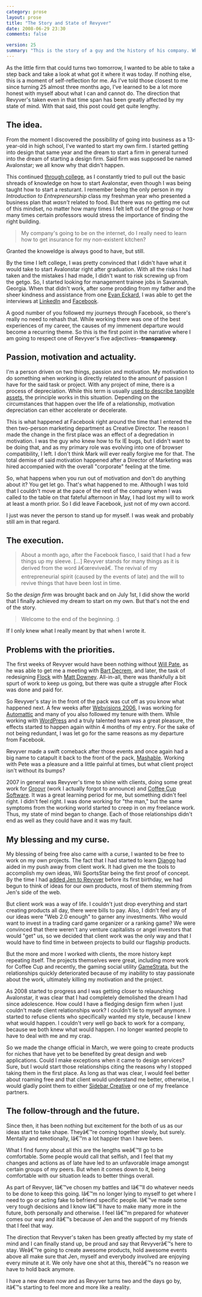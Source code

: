 ```yaml
---
category: prose
layout: prose
title: "The Story and State of Revyver"
date: 2008-06-29 23:30
comments: false

version: 25
summary: "This is the story of a guy and the history of his company. While noticing that he never really explained the background behind the company, he decided to take care of that as well as talk about the change from one dream to another. It's a pseudo-long and personal story that stresses one of the company's adjectives--transparency. "
---
```


As the little firm that could turns two tomorrow, I wanted to be able to take a step back and take a look at what got it where it was today. If nothing else, this is a moment of self-reflection for me. As I've told those closest to me since turning 25 almost three months ago, I've learned to be a lot more honest with myself about what I can and cannot do. The direction that Revyver's taken even in that time span has been greatly affected by my state of mind. With that said, this post could get quite lengthy.

## The idea.

From the moment I discovered the possibility of going into business as a 13-year-old in high school, I've wanted to start my own firm. I started getting into design that same year and the dream to start a firm in general turned into the dream of starting a design firm. Said firm was supposed be named Avalonstar; we all know why that didn't happen.

This continued [through college][1], as I constantly tried to pull out the basic shreads of knowledge on how to start Avalonstar, even though I was being taught how to start a resturant. I remember being the only person in my *Introduction to Entrepreneurship* class my freshman year who presented a business plan that *wasn't* related to food. But there was no getting me out of this mindset, no matter how many times I felt left out of the group or how many times certain professors would stress the importance of finding the right building.

> My company's going to be on the internet, do I really need to learn how to get insurance for my non-existent kitchen?

Granted the knoweldge is always good to have, but still.

By the time I left college, I was pretty convinced that I didn't have what it would take to start Avalonstar right after graduation. With all the risks I had taken and the mistakes I had made, I didn't want to risk screwing up from the getgo. So, I started looking for management trainee jobs in Savannah, Georgia. When that didn't work, after some prodding from my father and the sheer kindness and assistance from one [Evan Eckard][2], I was able to get the interviews at [LinkedIn][3] and [Facebook][4].

A good number of you followed my journeys through Facebook, so there's really no need to rehash that. While working there was one of the best experiences of my career, the causes of my immenent departure would become a recurring theme. So this is the first point in the narrative where I am going to respect one of Revyver's five adjectives--**transparency**.

## Passion, motivation and actuality.

I'm a person driven on two things, passion and motivation. My motivation to do something when working is directly related to the amount of passion I have for the said task or project. With any project of mine, there is a process of depreciation. While this term is usually [used to describe tangible assets][5], the principle works in this situation. Depending on the circumstances that happen over the life of a relationship, motivation depreciation can either accelerate or decelerate.

This is what happened at Facebook right around the time that I entered the then two-person marketing department as Creative Director. The reason I made the change in the first place was an effect of a degredation in motivation. I was the guy who knew how to fix IE bugs, but I didn't want to be doing that, and as my primary role was evolving into one of browser compatibility, I left. I don't think Mark will ever really forgive me for that. The total demise of said motivation happened after a Director of Marketing was hired accompanied with the overall "corporate" feeling at the time.

So, what happens when you run out of motivation and don't do anything about it? You get let go. That's what happened to me. Although I was told that I couldn't move at the pace of the rest of the company when I was called to the table on that fateful afternoon in May, I had lost my will to work at least a month prior. So I did leave Facebook, just not of my own accord.

I just was never the person to stand up for myself. I was weak and probably still am in that regard.

## The execution.

> About a month ago, after the Facebook fiasco, I said that I had a few things up my sleeve. [...] Revyver stands for many things as it is derived from the word â€œreviveâ€. The revival of my entrepreneurial spirit (caused by the events of late) and the will to revive things that have been lost in time.

So the *design firm* was brought back and on July 1st, I did show the world that I finally achieved my dream to start on my own. But that's not the end of the story.

> Welcome to the end of the beginning. :)

If I only knew what I really meant by that when I wrote it.

## Problems with the priorities.

The first weeks of Revyver would have been nothing without [Will Pate][6], as he was able to get me a meeting with [Bart Decrem][7], and later, the task of redesigning [Flock][8] with [Matt Downey][9]. All-in-all, there was thankfully a bit spurt of work to keep us going, but there was quite a struggle after Flock was done and paid for.

So Revyver's stay in the front of the pack was cut off as you know what happened next. A few weeks after [Webvisions 2006][10], I was working for [Automattic][11] and many of you also followed my tenure with them. While working with [WordPress][12] and a truly talented team was a great pleasure, the effects started to happen again within 4 months of my entry. For the sake of not being redundant, I was let go for the same reasons as my departure from Facebook.

Revyver made a swift comeback after those events and once again had a big name to catapult it back to the front of the pack, [Mashable][13]. Working with Pete was a pleasure and a little painful at times, but what client project isn't without its bumps?

2007 in general was Revyver's time to shine with clients, doing some great work for [Groovr][14] (work I actually forgot to announce) and [Coffee Cup Software][15]. It was a great learning period for me, but something didn't feel right. I didn't feel right. I was done working for "the man," but the same symptoms from the working world started to creep in on my freelance work. Thus, my state of mind began to change. Each of those relationships didn't end as well as they could have and it was my fault.

## My blessing and my curse.

My blessing of being free also came with a curse, I wanted to be free to work on my own projects. The fact that I had started to learn [Django][16] had aided in my push away from client work. It had given me the tools to accomplish my own ideas, Wii SportsStar being the first proof of concept. By the time I had [added Jen to Revyver][17] before its first birthday, we had begun to think of ideas for our own products, most of them stemming from Jen's side of the web.

But client work was a way of life. I couldn't just drop everything and start creating products all day, there were bills to pay. Also, I didn't feel any of our ideas were "Web 2.0 enough" to garner any investments. Who would want to invest in a trading card game organizer or a ranking game? We were convinced that there weren't any venture capitalists or angel investors that would "get" us, so we decided that client work was the only way and that I would have to find time in between projects to build our flagship products.

But the more and more I worked with clients, the more history kept repeating itself. The projects themselves were great, including more work for Coffee Cup and recently, the gaming social utility [GameStrata][18], but the relationships quickly deteriorated because of my inability to stay passionate about the work, ultimately killing my motivation and the project.

As 2008 started to progress and I was getting closer to relaunching Avalonstar, it was clear that I had completely demolished the dream I had since adolescence. How could I have a fledging design firm when I just couldn't made client relationships work? I couldn't lie to myself anymore. I started to refuse clients who specifically wanted my style, because I knew what would happen. I couldn't very well go back to work for a company, because we both knew what would happen. I no longer wanted people to have to deal with me and my crap.

So we made the change official in March, we were going to create products for niches that have yet to be benefited by great design and web applications. Could I make exceptions when it came to design services? Sure, but I would start those relationships citing the reasons why I stopped taking them in the first place. As long as that was clear, I would feel better about roaming free and that client would understand me better, otherwise, I would gladly point them to either [Sidebar Creative][19] or one of my freelance partners.

## The follow-through and the future.

Since then, it has been nothing but excitement for the both of us as our ideas start to take shape. Theyâ€™re coming together slowly, but surely. Mentally and emotionally, Iâ€™m a lot happier than I have been.

What I find funny about all this are the lengths weâ€™ll go to be comfortable. Some people would call that selfish, and I feel that my changes and actions as of late have led to an unfavorable image amongst certain groups of my peers. But when it comes down to it, being comfortable with our situation leads to better things overall.

As part of Revyver, Iâ€™ve chosen my battles and Iâ€™ll do whatever needs to be done to keep this going. Iâ€™m no longer lying to myself to get where I need to go or acting fake to befriend specific people. Iâ€™ve made some very tough decisions and I know Iâ€™ll have to make many more in the future, both personally and otherwise. I feel Iâ€™m prepared for whatever comes our way and itâ€™s because of Jen and the support of my friends that I feel that way.

The direction that Revyver's taken has been greatly affected by my state of mind and I can finally stand up, be proud and say that Revyverâ€™s here to stay. Weâ€™re going to create awesome products, hold awesome events above all make sure that Jen, myself and everybody involved are enjoying every minute at it. We only have one shot at this, thereâ€™s no reason we have to hold back anymore.

I have a new dream now and as Revyver turns two and the days go by, itâ€™s starting to feel more and more like a reality.


[1]: http://jwu.edu/prov/
[2]: http://evaneckard.com/
[3]: http://linkedin.com/
[4]: http://facebook.com/
[5]: http://www.google.com/search?hl=en&safe=off&q=define%3Adepreciation&btnG=Search
[6]: http://www.willpate.org/
[7]: http://decrem.com/bart/
[8]: http://flickr.com/photos/avalonstar/166764603/
[9]: http://45royale.com/
[10]: http://www.flickr.com/photos/avalonstar/sets/72157594208099799/
[11]: http://automattic.com/
[12]: http://wordpress.com/
[13]: http://mashable.com/
[14]: http://groovr.com/
[15]: http://coffeecup.com/
[16]: http://djangoproject.com/
[17]: http://avalonstar.com/blog/2007/jun/21/revyver-grows-one/
[18]: http://gamestrata.com/
[19]: http://sidebarcreative.com/
